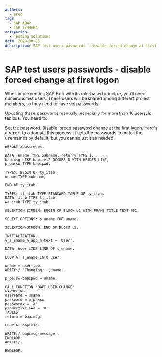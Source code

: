 ```yaml
---
authors:
  - greg
tags:
  - SAP ABAP
  - SAP S/4HANA
categories:
  - Testing solutions
date: 2024-08-05
description: SAP test users passwords - disable forced change at first logon 
---
```


# SAP test users passwords - disable forced change at first logon 

When implementing SAP Fiori with its role-based principle, you’ll need numerous test users. These users will be shared among different project members, so they need to have set passwords.

<!-- more -->

Updating these passwords manually, especially for more than 10 users, is tedious. You need to:

Set the password.
Disable forced password change at the first logon.
Here's a report to automate this process. It sets the passwords to match the usernames by default, but you can adjust it as needed.

``` ABAP
REPORT zpassreset.

DATA: uname TYPE xubname, returny TYPE i, 
bapimsg LIKE bapiret2 OCCURS 0 WITH HEADER LINE, 
p_passw TYPE bapipwd.

TYPES: BEGIN OF ty_itab,
uname TYPE xubname,

END OF ty_itab.

TYPES: tt_itab TYPE STANDARD TABLE OF ty_itab.
DATA: itab TYPE tt_itab,
wa_itab TYPE ty_itab.

SELECTION-SCREEN: BEGIN OF BLOCK b1 WITH FRAME TITLE TEXT-001.

SELECT-OPTIONS: s_uname FOR uname.

SELECTION-SCREEN: END OF BLOCK b1.

INITIALIZATION.
%_s_uname_%_app_%-text = 'User'.

DATA: user LIKE LINE OF s_uname.

LOOP AT s_uname INTO user.

uname = user-low.
WRITE:/ 'Changing: ',uname.

p_passw-bapipwd = uname.

CALL FUNCTION 'BAPI_USER_CHANGE'
EXPORTING
username = uname
password = p_passw
passwordx = 'X'
productive_pwd = 'X'
TABLES
return = bapimsg.

LOOP AT bapimsg.

WRITE:/ bapimsg-message .
ENDLOOP.
WRITE:/.

ENDLOOP.
```

